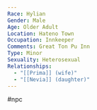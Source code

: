 ```yaml
---
Race: Hylian
Gender: Male
Age: Older Adult
Location: Hateno Town
Occupation: Innkeeper
Comments: Great Ton Pu Inn
Type: Minor
Sexuality: Heterosexual
Relationships:
  - "[[Prima]] (wife)"
  - "[[Nevia]] (daughter)"
---
```

#npc 

